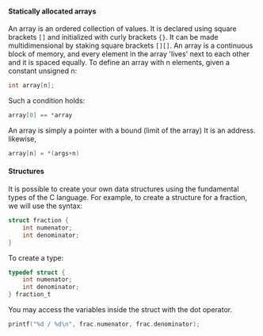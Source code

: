 
#### Statically allocated arrays

An array is an ordered collection of values. It is declared using square brackets `[]` and initialized with curly brackets `{}`. It can be made multidimensional by staking square brackets `[][]`.
An array is a continuous block of memory, and every element in the array 'lives' next to each other and it is spaced equally.
To define an array with n elements, given a constant unsigned n:
```c
int array[n];
```
Such a condition holds:
```c
array[0] == *array
```
An array is simply a pointer with a bound (limit of the array) It is an address.
likewise,
```c
array[n] = *(args+n)
```

#### Structures
It is possible to create your own data structures using the fundamental types of the C language. For example, to create a structure for a fraction, we will use the syntax:
```c
struct fraction {
	int numenator;
	int denominator;
}
```
To create a type:
```c
typedef struct {
	int numenator;
	int denominator;
} fraction_t
```
You may access the variables inside the struct with the dot operator.
```c
printf("%d / %d\n", frac.numenator, frac.denominator);
```
